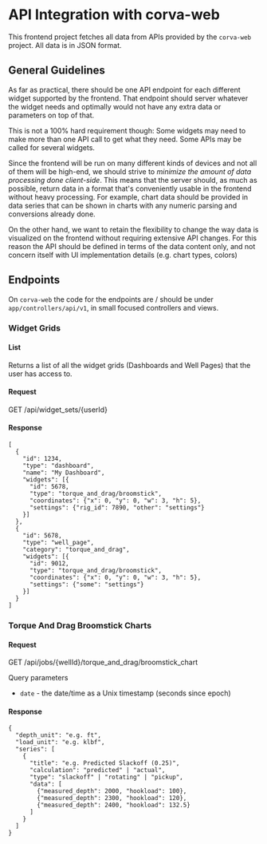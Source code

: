# API Integration with corva-web

This frontend project fetches all data from APIs provided by the `corva-web` project. All data is in JSON format.

## General Guidelines

As far as practical, there should be one API endpoint for each different widget supported by the frontend. That endpoint should server whatever the widget needs and optimally would not have any extra data or parameters on top of that.

This is not a 100% hard requirement though: Some widgets may need to make more than one API call to get what they need. Some APIs may be called for several widgets.

Since the frontend will be run on many different kinds of devices and not all of them will be high-end, we should strive to *minimize the amount of data processing done client-side*. This means that the server should, as much as possible, return data in a format that's conveniently usable in the frontend without heavy processing. For example, chart data should be provided in data series that can be shown in charts with any numeric parsing and conversions already done. 

On the other hand, we want to retain the flexibility to change the way data is visualized on the frontend without requiring extensive API changes. For this reason the API should be defined in terms of the data content only, and not concern itself with UI implementation details (e.g. chart types, colors)

## Endpoints

On `corva-web` the code for the endpoints are / should be under `app/controllers/api/v1`, in small focused controllers and views.

### Widget Grids

#### List

Returns a list of all the widget grids (Dashboards and Well Pages) that the user has access to.

#### Request

   GET /api/widget_sets/{userId}

#### Response

    [
      {
        "id": 1234,
        "type": "dashboard",
        "name": "My Dashboard",
        "widgets": [{
          "id": 5678,
          "type": "torque_and_drag/broomstick",
          "coordinates": {"x": 0, "y": 0, "w": 3, "h": 5},
          "settings": {"rig_id": 7890, "other": "settings"}
        }]
      },
      {
        "id": 5678,
        "type": "well_page",
        "category": "torque_and_drag",
        "widgets": [{
          "id": 9012,
          "type": "torque_and_drag/broomstick",
          "coordinates": {"x": 0, "y": 0, "w": 3, "h": 5},
          "settings": {"some": "settings"}
        }]
      }
    ]

### Torque And Drag Broomstick Charts

#### Request

   GET /api/jobs/{wellId}/torque_and_drag/broomstick_chart

Query parameters

* `date` - the date/time as a Unix timestamp (seconds since epoch)

#### Response

    {
      "depth_unit": "e.g. ft",
      "load_unit": "e.g. klbf",
      "series": [
        {
          "title": "e.g. Predicted Slackoff (0.25)",
          "calculation": "predicted" | "actual",
          "type": "slackoff" | "rotating" | "pickup",
          "data": [
            {"measured_depth": 2000, "hookload": 100},
            {"measured_depth": 2300, "hookload": 120},
            {"measured_depth": 2400, "hookload": 132.5}
          ]
        }
      ]
    }